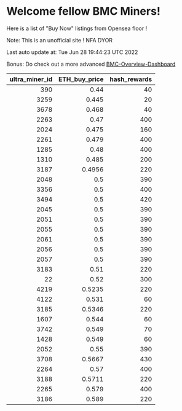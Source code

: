 # Welcome fellow BMC Miners!
Here is a list of "Buy Now" listings from Opensea floor !

Note: This is an unofficial site ! NFA DYOR

Last auto update at: Tue Jun 28 19:44:23 UTC 2022

Bonus: Do check out a more advanced [BMC-Overview-Dashboard](https://dune.com/defifunk/BMC-Overview-Dashboard)


|   ultra_miner_id |   ETH_buy_price |   hash_rewards |
|-----------------:|----------------:|---------------:|
|              390 |          0.44   |             40 |
|             3259 |          0.445  |             20 |
|             3678 |          0.468  |             40 |
|             2263 |          0.47   |            400 |
|             2024 |          0.475  |            160 |
|             2261 |          0.479  |            400 |
|             1285 |          0.48   |            400 |
|             1310 |          0.485  |            200 |
|             3187 |          0.4956 |            220 |
|             2048 |          0.5    |            390 |
|             3356 |          0.5    |            400 |
|             3494 |          0.5    |            420 |
|             2045 |          0.5    |            390 |
|             2051 |          0.5    |            390 |
|             2055 |          0.5    |            390 |
|             2061 |          0.5    |            390 |
|             2056 |          0.5    |            390 |
|             2057 |          0.5    |            390 |
|             3183 |          0.51   |            220 |
|               22 |          0.52   |            300 |
|             4219 |          0.5235 |            220 |
|             4122 |          0.531  |             60 |
|             3185 |          0.5346 |            220 |
|             1607 |          0.544  |             60 |
|             3742 |          0.549  |             70 |
|             1428 |          0.549  |             60 |
|             2052 |          0.55   |            390 |
|             3708 |          0.5667 |            430 |
|             2264 |          0.57   |            400 |
|             3188 |          0.5711 |            220 |
|             2265 |          0.579  |            400 |
|             3186 |          0.589  |            220 |